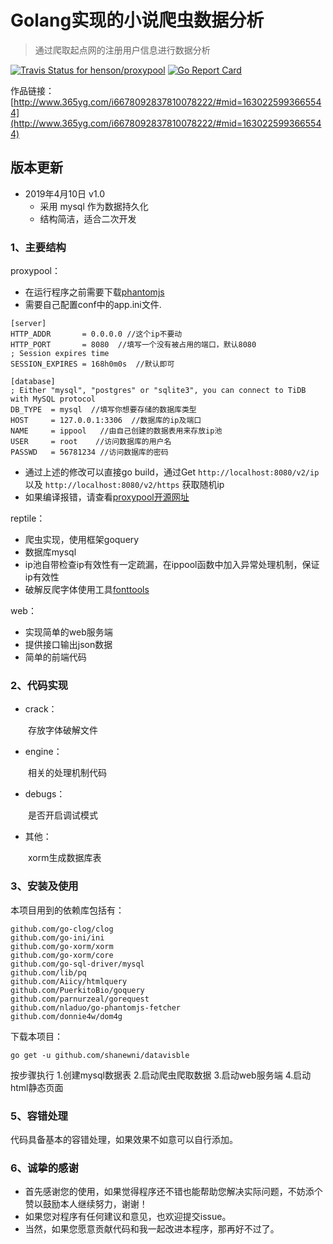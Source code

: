 # Golang实现的小说爬虫数据分析

> 通过爬取起点网的注册用户信息进行数据分析

[![Travis Status for henson/proxypool](https://travis-ci.org/henson/proxypool.svg?branch=master)](https://travis-ci.org/henson/proxypool) [![Go Report Card](https://goreportcard.com/badge/distributed/henson/proxypool)](https://goreportcard.com/report/distributed/henson/proxypool)


作品链接：[http://www.365yg.com/i6678092837810078222/#mid=1630225993665544](http://www.365yg.com/i6678092837810078222/#mid=1630225993665544)

## 版本更新

- 2019年4月10日 v1.0
  - 采用 mysql 作为数据持久化
  - 结构简洁，适合二次开发

### 1、主要结构

proxypool：
    
   - 在运行程序之前需要下载[phantomjs](http://phantomjs.org/)
　　
   - 需要自己配置conf中的app.ini文件.

```
[server]
HTTP_ADDR       = 0.0.0.0 //这个ip不要动
HTTP_PORT       = 8080  //填写一个没有被占用的端口，默认8080
; Session expires time
SESSION_EXPIRES = 168h0m0s  //默认即可

[database]
; Either "mysql", "postgres" or "sqlite3", you can connect to TiDB with MySQL protocol
DB_TYPE  = mysql  //填写你想要存储的数据库类型
HOST     = 127.0.0.1:3306  //数据库的ip及端口
NAME     = ippool   //由自己创建的数据表用来存放ip池
USER     = root    //访问数据库的用户名
PASSWD   = 56781234 //访问数据库的密码
```
- 通过上述的修改可以直接go build，通过Get `http://localhost:8080/v2/ip` 以及  `http://localhost:8080/v2/https` 获取随机ip
- 如果编译报错，请查看[proxypool开源网址](https://github.com/henson/ProxyPool)


reptile：

- 爬虫实现，使用框架goquery
- 数据库mysql
- ip池自带检查ip有效性有一定疏漏，在ippool函数中加入异常处理机制，保证ip有效性
- 破解反爬字体使用工具[fonttools](https://github.com/fonttools/fonttools)


web：
- 实现简单的web服务端
- 提供接口输出json数据
- 简单的前端代码


### 2、代码实现
- crack：

　　存放字体破解文件

- engine：

　　相关的处理机制代码

- debugs：

　　是否开启调试模式

- 其他：

　　xorm生成数据库表

### 3、安装及使用
本项目用到的依赖库包括有：
```
github.com/go-clog/clog
github.com/go-ini/ini
github.com/go-xorm/xorm
github.com/go-xorm/core
github.com/go-sql-driver/mysql
github.com/lib/pq
github.com/Aiicy/htmlquery
github.com/PuerkitoBio/goquery
github.com/parnurzeal/gorequest
github.com/nladuo/go-phantomjs-fetcher
github.com/donnie4w/dom4g
```

下载本项目：
```
go get -u github.com/shanewni/datavisble
```

按步骤执行
1.创建mysql数据表
2.启动爬虫爬取数据
3.启动web服务端
4.启动html静态页面


### 5、容错处理

代码具备基本的容错处理，如果效果不如意可以自行添加。

### 6、诚挚的感谢

- 首先感谢您的使用，如果觉得程序还不错也能帮助您解决实际问题，不妨添个赞以鼓励本人继续努力，谢谢！
- 如果您对程序有任何建议和意见，也欢迎提交issue。
- 当然，如果您愿意贡献代码和我一起改进本程序，那再好不过了。
